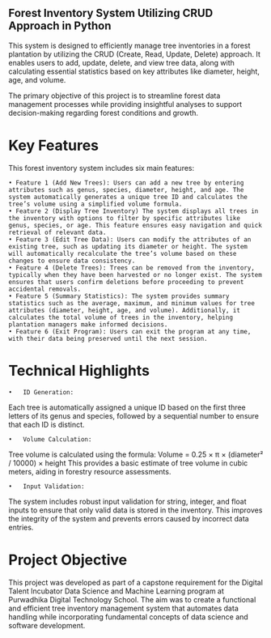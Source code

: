 ## Forest Inventory System Utilizing CRUD Approach in Python

This system is designed to efficiently manage tree inventories in a forest plantation by utilizing the CRUD (Create, Read, Update, Delete) approach. It enables users to add, update, delete, and view tree data, along with calculating essential statistics based on key attributes like diameter, height, age, and volume.

The primary objective of this project is to streamline forest data management processes while providing insightful analyses to support decision-making regarding forest conditions and growth.

# Key Features

This forest inventory system includes six main features:

	• Feature 1 (Add New Trees): Users can add a new tree by entering attributes such as genus, species, diameter, height, and age. The system automatically generates a unique tree ID and calculates the tree’s volume using a simplified volume formula.
	• Feature 2 (Display Tree Inventory) The system displays all trees in the inventory with options to filter by specific attributes like genus, species, or age. This feature ensures easy navigation and quick retrieval of relevant data.
	• Feature 3 (Edit Tree Data): Users can modify the attributes of an existing tree, such as updating its diameter or height. The system will automatically recalculate the tree’s volume based on these changes to ensure data consistency.
	• Feature 4 (Delete Trees): Trees can be removed from the inventory, typically when they have been harvested or no longer exist. The system ensures that users confirm deletions before proceeding to prevent accidental removals.
	• Feature 5 (Summary Statistics): The system provides summary statistics such as the average, maximum, and minimum values for tree attributes (diameter, height, age, and volume). Additionally, it calculates the total volume of trees in the inventory, helping plantation managers make informed decisions.
	• Feature 6 (Exit Program): Users can exit the program at any time, with their data being preserved until the next session.

 # Technical Highlights

	•	ID Generation:
Each tree is automatically assigned a unique ID based on the first three letters of its genus and species, followed by a sequential number to ensure that each ID is distinct.

	•	Volume Calculation:
Tree volume is calculated using the formula:
Volume = 0.25 × π × (diameter² / 10000) × height
This provides a basic estimate of tree volume in cubic meters, aiding in forestry resource assessments.

	•	Input Validation:
The system includes robust input validation for string, integer, and float inputs to ensure that only valid data is stored in the inventory. This improves the integrity of the system and prevents errors caused by incorrect data entries.

# Project Objective

This project was developed as part of a capstone requirement for the Digital Talent Incubator Data Science and Machine Learning program at Purwadhika Digital Technology School. The aim was to create a functional and efficient tree inventory management system that automates data handling while incorporating fundamental concepts of data science and software development.

